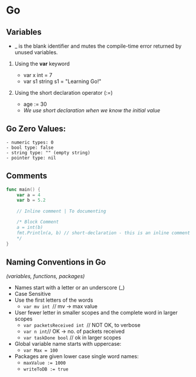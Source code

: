 # Go

## Variables

- _ is the blank identifier and mutes the compile-time error returned by unused variables.

1. Using the **var** keyword
    - var x int = 7
    - var s1 string
        s1 = "Learning Go!"

2. Using the short declaration operator (:=)
    - age := 30
    - *We use short declaration when we know the initial value*


## Go Zero Values:
    - numeric types: 0
    - bool type: false
    - string type: "" (empty string)
    - pointer type: nil

## Comments
```go
func main() {
	var a = 4
	var b = 5.2
    
    // Inline comment | To documenting

    /* Block Comment
	a = int(b)
	fmt.Println(a, b) // short-declaration - this is an inline comment
    */
}
```

## Naming Conventions in Go
*(variables, functions, packages)*

- Names start with a letter or an underscore (_)
- Case Sensitive
- Use the first letters of the words
    - ```var mv int ```// mv -> max value
- User fewer letter in smaller scopes and the complete word in larger scopes
    - ```var packetsReceived int ```// NOT OK, to verbose
    - ```var n int```// OK -> no. of packets received
    - ```var taskDone bool```       // ok in larger scopes
- Global variable name starts with uppercase:
    - ```var Max = 100```
- Packages are given lower case single word names:
    - ```maxValue := 1000```
    - ```writeToDB := true```
